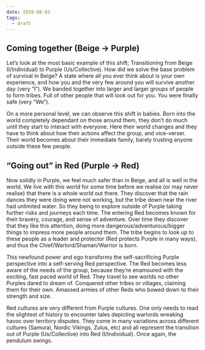 ```yaml
---
date: 2020-06-03
tags:
  - draft
---
```

## Coming together (Beige -> Purple)
Let’s look at the most basic example of this shift; Transitioning from Beige (I/Individual) to Purple (Us/Collective). How did we solve the base problem of survival in Beige? A state where all you ever think about is your own experience, and how you and the very few around you will survive another day (very “I”). We banded together into larger and larger groups of people to form tribes. Full of other people that will look out for you. You were finally safe (very “We”).

On a more personal level, we can observe this shift in babies. Born into the world completely dependant on those around them, they don’t do much until they start to interact with everyone. Here their world changes and they have to think about how their actions affect the group, and vice-verser. Their world becomes about their immediate family, barely trusting anyone outside these few people.

## “Going out” in Red (Purple -> Red)
Now solidly in Purple, we feel much safer than in Beige, and all  is well in the world. We live with this world for some time before we realise (or may never realise) that there is a whole world out there. They discover that the rain dances they were doing were not working, but the tribe down near the river had unlimited water. So they being to explore outside of Purple taking further risks and journeys each time. The entering Red becomes known for their bravery, courage, and sense of adventure. Over time they discover that they like this attention, doing more dangerous/adventurous/bigger things to impress more people around them. The tribe begins to look up to these people as a leader and protector (Red protects Purple in many ways), and thus the Chief/Warlord/Shaman/Warrior is born.

This newfound power and ego transforms the self-sacrificing Purple perspective into a self-serving Red perspective. The Red becomes less aware of the needs of the group, because they’re enamoured with the exciting, fast paced world of Red. They travel to see worlds no other Purples dared to dream of. Conquered other tribes or villages, claiming them for their own. Amassed armies of other Reds who bowed down to their strength and size.

Red cultures are very different from Purple cultures. One only needs to read the slightest of history to encounter tales depicting warlords wreaking havoc over territory disputes. They come in many variations across different cultures (Samurai, Nordic Vikings, Zulus, etc) and all represent the transition out of Purple (Us/Collective) into Red (I/Individual). Once again, the pendulum swings.
